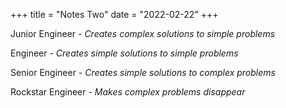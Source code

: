 +++
title = "Notes Two"
date = "2022-02-22"
+++

Junior Engineer -
*Creates complex solutions to simple problems*

Engineer -
*Creates simple solutions to simple problems*

Senior Engineer -
*Creates simple solutions to complex problems*

Rockstar Engineer -
*Makes complex problems disappear*
